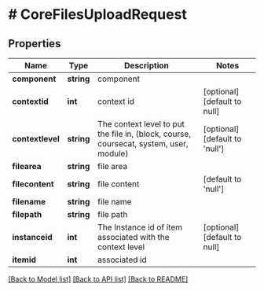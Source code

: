 # # CoreFilesUploadRequest

## Properties

Name | Type | Description | Notes
------------ | ------------- | ------------- | -------------
**component** | **string** | component |
**contextid** | **int** | context id | [optional] [default to null]
**contextlevel** | **string** | The context level to put the file in,                         (block, course, coursecat, system, user, module) | [optional] [default to 'null']
**filearea** | **string** | file area |
**filecontent** | **string** | file content | [default to 'null']
**filename** | **string** | file name |
**filepath** | **string** | file path |
**instanceid** | **int** | The Instance id of item associated                          with the context level | [optional] [default to null]
**itemid** | **int** | associated id |

[[Back to Model list]](../../README.md#models) [[Back to API list]](../../README.md#endpoints) [[Back to README]](../../README.md)
